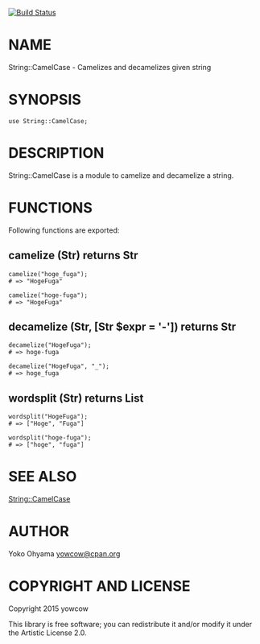 [![Build Status](https://travis-ci.org/yowcow/p6-String-CamelCase.svg?branch=master)](https://travis-ci.org/yowcow/p6-String-CamelCase)

NAME
====

String::CamelCase - Camelizes and decamelizes given string

SYNOPSIS
========

    use String::CamelCase;

DESCRIPTION
===========

String::CamelCase is a module to camelize and decamelize a string.

FUNCTIONS
=========

Following functions are exported:

camelize (Str) returns Str
--------------------------

    camelize("hoge_fuga");
    # => "HogeFuga"

    camelize("hoge-fuga");
    # => "HogeFuga"

decamelize (Str, [Str $expr = '-']) returns Str
-----------------------------------------------

    decamelize("HogeFuga");
    # => hoge-fuga

    decamelize("HogeFuga", "_");
    # => hoge_fuga

wordsplit (Str) returns List
----------------------------

    wordsplit("HogeFuga");
    # => ["Hoge", "Fuga"]

    wordsplit("hoge-fuga");
    # => ["hoge", "fuga"]

SEE ALSO
========

[String::CamelCase](http://search.cpan.org/dist/String-CamelCase/lib/String/CamelCase.pm)

AUTHOR
======

Yoko Ohyama <yowcow@cpan.org>

COPYRIGHT AND LICENSE
=====================

Copyright 2015 yowcow

This library is free software; you can redistribute it and/or modify it under the Artistic License 2.0.
